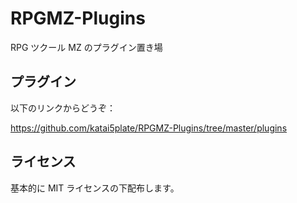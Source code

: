 # RPGMZ-Plugins

RPG ツクール MZ のプラグイン置き場

## プラグイン

以下のリンクからどうぞ：

https://github.com/katai5plate/RPGMZ-Plugins/tree/master/plugins

## ライセンス

基本的に MIT ライセンスの下配布します。
